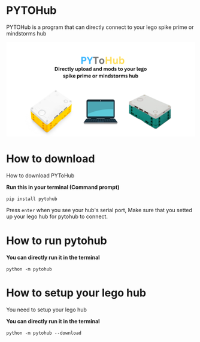 # PYTOHub

PYTOHub is a program that can directly connect to your lego spike prime or mindstorms hub

![alt text](banner.png)

# How to download

How to download PYToHub

**Run this in your terminal (Command prompt)**
```
pip install pytohub
```

Press `enter` when you see your hub's serial port, Make sure that you setted up your lego hub for pytohub to connect.

# How to run pytohub

**You can directly run it in the terminal**
```
python -m pytohub
```

# How to setup your lego hub

You need to setup your lego hub

**You can directly run it in the terminal**
```
python -m pytohub --download
```

